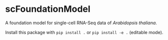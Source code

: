 # scFoundationModel
A foundation model for single-cell RNA-Seq data of _Arabidopsis thaliana_.

Install this package with `pip install .` or `pip install -e .` (editable mode).